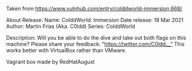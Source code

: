 Taken from https://www.vulnhub.com/entry/colddworld-immersion,668/ 

About Release:
    Name: ColddWorld: Immersion
    Date release: 18 Mar 2021
    Author: Martin Frias (Aka. C0ldd)
    Series: ColddWorld

Description:
    Will you be able to do the dive and take out both flags on this machine?
    Please share your feedback: "https://twitter.com/C0ldd__”
    This works better with VirtualBox rather than VMware. 

Vagrant box made by RedHatAugust
